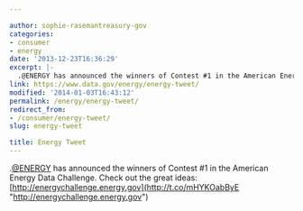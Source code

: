 ```yaml
---

author: sophie-rasemantreasury-gov
categories:
- consumer
- energy
date: '2013-12-23T16:36:29'
excerpt: |-
  .@ENERGY has announced the winners of Contest #1 in the American Energy Data Challenge. Check out the great ideas: http://energychallenge.energy.gov
link: https://www.data.gov/energy/energy-tweet/
modified: '2014-01-03T16:43:12'
permalink: /energy/energy-tweet/
redirect_from:
- /consumer/energy-tweet/
slug: energy-tweet

title: Energy Tweet
---
```


.[@ENERGY](https://twitter.com/ENERGY) has announced the winners of Contest #1 in the American Energy Data Challenge. Check out the great ideas: [http://energychallenge.energy.gov](http://t.co/mHYKOabByE "http://energychallenge.energy.gov")
